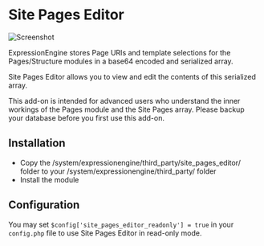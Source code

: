 # Site Pages Editor

![Screenshot](http://rsanchez.github.io/site_pages_editor/images/screenshot.png)

ExpressionEngine stores Page URIs and template selections for the Pages/Structure modules in a base64 encoded and serialized array.

Site Pages Editor allows you to view and edit the contents of this serialized array.

This add-on is intended for advanced users who understand the inner workings of the Pages module and the Site Pages array. Please backup your database before you first use this add-on.

## Installation

* Copy the /system/expressionengine/third_party/site_pages_editor/ folder to your /system/expressionengine/third_party/ folder
* Install the module

## Configuration

You may set `$config['site_pages_editor_readonly'] = true` in your `config.php` file to use Site Pages Editor in read-only mode.